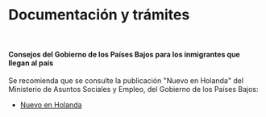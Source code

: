   Documentación y trámites
========================

    ​

#### Consejos del Gobierno de los Países Bajos para los inmigrantes que llegan al país

Se recomienda que se consulte la publicación "Nuevo en Holanda" del Ministerio de Asuntos Sociales y Empleo, del Gobierno de los Países Bajos:

* [Nuevo en Holanda](http://www.government.nl/documents-and-publications/publications/2014/03/07/brochure-new-in-the-netherlands-spaans.html)

   